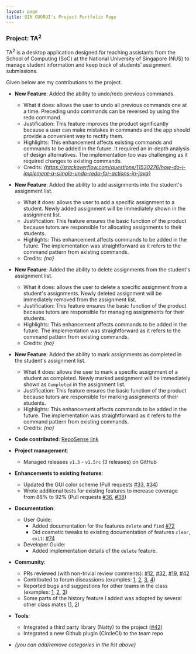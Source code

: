 ```yaml
---
layout: page
title: QIN GUORUI's Project Portfolio Page
---
```


### Project: TA<sup>2</sup>

TA<sup>2</sup> is a desktop application designed for teaching assistants from the School of Computing (SoC) at the National University of Singapore (NUS) to manage student information and keep track of students’ assignment submissions.

Given below are my contributions to the project.

* **New Feature**: Added the ability to undo/redo previous commands.
    * What it does: allows the user to undo all previous commands one at a time. Preceding undo commands can be reversed by using the redo command.
    * Justification: This feature improves the product significantly because a user can make mistakes in commands and the app should provide a convenient way to rectify them.
    * Highlights: This enhancement affects existing commands and commands to be added in the future. It required an in-depth analysis of design alternatives. The implementation too was challenging as it required changes to existing commands.
    * Credits: *{https://stackoverflow.com/questions/11530276/how-do-i-implement-a-simple-undo-redo-for-actions-in-java}*

* **New Feature**: Added the ability to add assignments into the student's assignment list.
    * What it does: allows the user to add a specific assignment to a student. Newly added assignment will be immediately shown in the assignment list.
    * Justification: This feature ensures the basic function of the product because tutors are responsible for allocating assignments to their students.
    * Highlights: This enhancement affects commands to be added in the future. The implementation was straightforward as it refers to the command pattern from existing commands.
    * Credits: *{no}*

* **New Feature**: Added the ability to delete assignments from the student's assignment list.
    * What it does: allows the user to delete a specific assignment from a student's assignments. Newly deleted assignment will be immediately removed from the assignment list.
    * Justification: This feature ensures the basic function of the product because tutors are responsible for managing assignments for their students.
    * Highlights: This enhancement affects commands to be added in the future. The implementation was straightforward as it refers to the command pattern from existing commands.
    * Credits: *{no}*

* **New Feature**: Added the ability to mark assignments as completed in the student's assignment list.
  * What it does: allows the user to mark a specific assignment of a student as completed. Newly marked assignment will be immediately shown as `Completed` in the assignment list.
  * Justification: This feature ensures the basic function of the product because tutors are responsible for marking assignments of their students.
  * Highlights: This enhancement affects commands to be added in the future. The implementation was straightforward as it refers to the command pattern from existing commands.
  * Credits: *{no}*


* **Code contributed**: [RepoSense link]()

* **Project management**:
    * Managed releases `v1.3` - `v1.5rc` (3 releases) on GitHub

* **Enhancements to existing features**:
    * Updated the GUI color scheme (Pull requests [\#33](), [\#34]())
    * Wrote additional tests for existing features to increase coverage from 88% to 92% (Pull requests [\#36](), [\#38]())

* **Documentation**:
    * User Guide:
        * Added documentation for the features `delete` and `find` [\#72]()
        * Did cosmetic tweaks to existing documentation of features `clear`, `exit`: [\#74]()
    * Developer Guide:
        * Added implementation details of the `delete` feature.

* **Community**:
    * PRs reviewed (with non-trivial review comments): [\#12](), [\#32](), [\#19](), [\#42]()
    * Contributed to forum discussions (examples: [1](), [2](), [3](), [4]())
    * Reported bugs and suggestions for other teams in the class (examples: [1](), [2](), [3]())
    * Some parts of the history feature I added was adopted by several other class mates ([1](), [2]())

* **Tools**:
    * Integrated a third party library (Natty) to the project ([\#42]())
    * Integrated a new Github plugin (CircleCI) to the team repo

* _{you can add/remove categories in the list above}_
